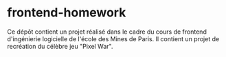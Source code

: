# frontend-homework
Ce dépôt contient un projet réalisé dans le cadre du cours de frontend d'ingénierie logicielle de l'école des Mines de Paris. Il contient un projet de recréation du célèbre jeu "Pixel War".
